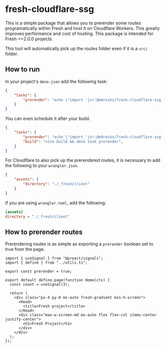 # fresh-cloudflare-ssg

This is a simple package that allows you to prerender some routes programatically within
Fresh and host it on Cloudflare Workers. This greatly improves performance and cost of hosting.
This package is intended for Fresh >=2.0.0 projects.

This tool will automatically pick up the routes folder even if it is a `src/` folder.

## How to run

In your project's `deno.json` add the following task:
```json
{
	"tasks": {
		"prerender": "echo \"import 'jsr:@m4rocks/fresh-cloudflare-ssg'\" | deno run -A -",
	}
}
```

You can even schedule it after your build.
```json
{
	"tasks": {
		"prerender": "echo \"import 'jsr:@m4rocks/fresh-cloudflare-ssg'\" | deno run -A -",
		"build": "vite build && deno task prerender",
	}
}
```

For Cloudflare to also pick up the prerendered routes, it is necessary to add the following to your `wrangler.json`.
```json
{
	"assets": {
		"directory": "./_fresh/client"
	}
}
```

If you are using `wrangler.toml`, add the following:
```toml
[assets]
directory = "./_fresh/client"
```

## How to prerender routes

Prerendering routes is as simple as exporting a `prerender` boolean set to true from the page.

```tsx
import { useSignal } from "@preact/signals";
import { define } from "../utils.ts";

export const prerender = true;

export default define.page(function Home(ctx) {
  const count = useSignal(3);

  return (
    <div class="px-4 py-8 mx-auto fresh-gradient min-h-screen">
      <Head>
        <title>Fresh project</title>
      </Head>
      <div class="max-w-screen-md mx-auto flex flex-col items-center justify-center">
        <h1>Fresh Project</h1>
      </div>
    </div>
  );
});

```
